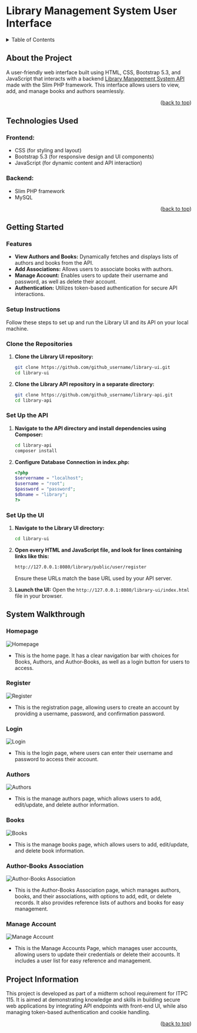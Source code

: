<h1 id="library-management-ui">Library Management System User Interface</h1>

<!-- TABLE OF CONTENTS -->
<details>
  <summary>Table of Contents</summary>
  <ol>
    <li><a href="#library-management-ui">About The Project</a></li>
    <li><a href="#tech-used">Technologies Used</a></li>
    <li>
      <a href="#getting-started">Getting Started</a>
      <ul>
        <li><a href="#features">Features</a></li>
        <li><a href="#setup">Setup Instructions</a></li>
      </ul>
    </li>
    <li><a href="#system-walkthrough">System Walkthrough</a>
        <ul>
        <li><a href="#homepage">Homepage</a></li>
        <li><a href="#register">Register</a></li>
        <li><a href="#login">Login</a></li>
        <li><a href="#authors">Authors</a></li>
        <li><a href="#books">Books</a></li>
        <li><a href="#author-books">Author-Books Association</a></li>
        <li><a href="#manage-account">Manage Account</a></li>
      </ul>
    </li>
    <li><a href="#project-information">Project Information</a></li>
  </ol>
</details>

## About the Project

A user-friendly web interface built using HTML, CSS, Bootstrap 5.3, and JavaScript that interacts with a backend [Library Management System API](https://github.com/JosephNeilG/library_4a) made with the Slim PHP framework. This interface allows users to view, add, and manage books and authors seamlessly.

<p align="right">(<a href="#library-management-ui">back to top</a>)</p>

## Technologies Used

### Frontend:
- CSS (for styling and layout)
- Bootstrap 5.3 (for responsive design and UI components)
- JavaScript (for dynamic content and API interaction)

### Backend:
- Slim PHP framework
- MySQL

<p align="right">(<a href="#library-management-ui">back to top</a>)</p>

## Getting Started

### Features

- **View Authors and Books:** Dynamically fetches and displays lists of authors and books from the API.
- **Add Associations:** Allows users to associate books with authors.
- **Manage Account:** Enables users to update their username and password, as well as delete their account.
- **Authentication:** Utilizes token-based authentication for secure API interactions.

<h3 id="setup">Setup Instructions</h3>
Follow these steps to set up and run the Library UI and its API on your local machine.

### Clone the Repositories

1. **Clone the Library UI repository:**

   ```bash
   git clone https://github.com/github_username/library-ui.git
   cd library-ui
   ```

2. **Clone the Library API repository in a separate directory:**

    ```bash
    git clone https://github.com/github_username/library-api.git
    cd library-api
    ```

### Set Up the API

1. **Navigate to the API directory and install dependencies using Composer:**

    ```bash
    cd library-api
    composer install
    ```

2. **Configure Database Connection in index.php:**

    ```php
   <?php
   $servername = "localhost";
   $username = "root";
   $password = "password";
   $dbname = "library";
   ?>
   ```

### Set Up the UI

1. **Navigate to the Library UI directory:**

    ```bash
    cd library-ui
    ```

2. **Open every HTML and JavaScript file, and look for lines containing links like this:**

    ```bash
    http://127.0.0.1:8080/library/public/user/register
    ```

    Ensure these URLs match the base URL used by your API server.

3. **Launch the UI:**
Open the `http://127.0.0.1:8080/library-ui/index.html` file in your browser.

## System Walkthrough

<h3 id="homepage">Homepage</h3>

![Homepage](https://github.com/JosephNeilG/library-ui/blob/bf758cc7fca3f9e25b5d946d2f0a0db76d78c13c/ui/Home%20page.png)

- This is the home page. It has a clear navigation bar with choices for Books, Authors, and Author-Books, as well as a login button for users to access.

<h3 id="register">Register</h3>

![Register](https://github.com/JosephNeilG/library-ui/blob/45948c9811179080f9a4a74c437bf304de14200c/ui/Register.png)

- This is the registration page, allowing users to create an account by providing a username, password, and confirmation password.

<h3 id="login">Login</h3>

![Login](https://github.com/JosephNeilG/library-ui/blob/23c27b959079bdbe90548c0ee1aea5cf081076ea/ui/Authenticate%20or%20Login.png)

- This is the login page, where users can enter their username and password to access their account.

<h3 id="authors">Authors</h3>

![Authors](https://github.com/JosephNeilG/library-ui/blob/ec3d9ad1d4a3e1db3e119152abb8d3919c5c12cb/ui/Authors.png)

- This is the manage authors page, which allows users to add, edit/update, and delete author information.

<h3 id="books">Books</h3>

![Books](https://github.com/JosephNeilG/library-ui/blob/ec3d9ad1d4a3e1db3e119152abb8d3919c5c12cb/ui/Books.png)

- This is the manage books page, which allows users to add, edit/update, and delete book information.

<h3 id="author-books">Author-Books Association</h3>

![Author-Books Association](https://github.com/JosephNeilG/library-ui/blob/6009da22a107702c243c0fe871e284dc43bfab8d/ui/Author-books.png)

- This is the Author-Books Association page, which manages authors, books, and their associations, with options to add, edit, or delete records. It also provides reference lists of authors and books for easy management.

<h3 id="manage-account">Manage Account</h3>

![Manage Account](https://github.com/JosephNeilG/library-ui/blob/73349065f1972887f2d225cf678ee6394526ef10/ui/Manage-accounts.png)

- This is the Manage Accounts Page, which manages user accounts, allowing users to update their credentials or delete their accounts. It includes a user list for easy reference and management.

## Project Information

This project is developed as part of a midterm school requirement for ITPC 115. It is aimed at demonstrating knowledge and skills in building secure web applications by integrating API endpoints with front-end UI, while also managing token-based authentication and cookie handling.

<p align="right">(<a href="#library-management-ui">back to top</a>)</p>
